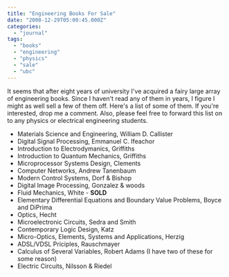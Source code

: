 ```yaml
---
title: "Engineering Books For Sale"
date: "2008-12-29T05:00:45.000Z"
categories: 
  - "journal"
tags: 
  - "books"
  - "engineering"
  - "physics"
  - "sale"
  - "ubc"
---
```


It seems that after eight years of university I've acquired a fairy large array of engineering books. Since I haven't read any of them in years, I figure I might as well sell a few of them off. Here's a list of some of them. If you're interested, drop me a comment. Also, please feel free to forward this list on to any physics or electrical engineering students.

- Materials Science and Engineering, William D. Callister
- Digital Signal Processing, Emmanuel C. Ifeachor
- Introduction to Electrodymanics, Griffiths
- Introduction to Quantum Mechanics, Griffiths
- Microprocessor Systems Design, Clements
- Computer Networks, Andrew Tanenbaum
- Modern Control Systems, Dorf & Bishop
- Digital Image Processing, Gonzalez & woods
- Fluid Mechanics, White - **SOLD**
- Elementary Differential Equations and Boundary Value Problems, Boyce and DiPrima
- Optics, Hecht
- Microelectronic Circuits, Sedra and Smith
- Contemporary Logic Design, Katz
- Micro-Optics, Elements, Systems and Applications, Herzig
- ADSL/VDSL Priciples, Rauschmayer
- Calculus of Several Variables, Robert Adams (I have two of these for some reason)
- Electric Circuits, Nilsson & Riedel
